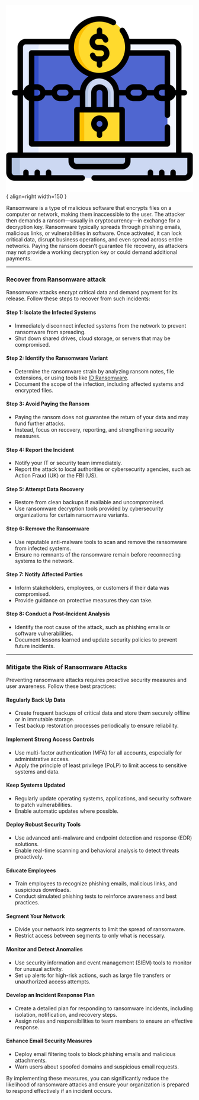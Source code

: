 

![ransomware.png](assets/ransomware.png){ align=right width=150 }

Ransomware is a type of malicious software that encrypts files on a computer or network, making them inaccessible to the user. The attacker then demands a ransom—usually in cryptocurrency—in exchange for a decryption key.
Ransomware typically spreads through phishing emails, malicious links, or vulnerabilities in software. Once activated, it can lock critical data, disrupt business operations, and even spread across entire networks. Paying the ransom doesn’t guarantee file recovery, as attackers may not provide a working decryption key or could demand additional payments. 


---

### Recover from Ransomware attack

Ransomware attacks encrypt critical data and demand payment for its release. Follow these steps to recover from such incidents:


#### Step 1: Isolate the Infected Systems
- Immediately disconnect infected systems from the network to prevent ransomware from spreading.
- Shut down shared drives, cloud storage, or servers that may be compromised.

#### Step 2: Identify the Ransomware Variant
- Determine the ransomware strain by analyzing ransom notes, file extensions, or using tools like [ID Ransomware](https://www.nomoreransom.org/).
- Document the scope of the infection, including affected systems and encrypted files.

#### Step 3: Avoid Paying the Ransom
- Paying the ransom does not guarantee the return of your data and may fund further attacks.
- Instead, focus on recovery, reporting, and strengthening security measures.

#### Step 4: Report the Incident
- Notify your IT or security team immediately.
- Report the attack to local authorities or cybersecurity agencies, such as Action Fraud (UK) or the FBI (US).

#### Step 5: Attempt Data Recovery
- Restore from clean backups if available and uncompromised.
- Use ransomware decryption tools provided by cybersecurity organizations for certain ransomware variants.

#### Step 6: Remove the Ransomware
- Use reputable anti-malware tools to scan and remove the ransomware from infected systems.
- Ensure no remnants of the ransomware remain before reconnecting systems to the network.

#### Step 7: Notify Affected Parties
- Inform stakeholders, employees, or customers if their data was compromised.
- Provide guidance on protective measures they can take.

#### Step 8: Conduct a Post-Incident Analysis
- Identify the root cause of the attack, such as phishing emails or software vulnerabilities.
- Document lessons learned and update security policies to prevent future incidents.

---

### Mitigate the Risk of Ransomware Attacks

Preventing ransomware attacks requires proactive security measures and user awareness. Follow these best practices:

#### Regularly Back Up Data
- Create frequent backups of critical data and store them securely offline or in immutable storage.
- Test backup restoration processes periodically to ensure reliability.

#### Implement Strong Access Controls
- Use multi-factor authentication (MFA) for all accounts, especially for administrative access.
- Apply the principle of least privilege (PoLP) to limit access to sensitive systems and data.

#### Keep Systems Updated
- Regularly update operating systems, applications, and security software to patch vulnerabilities.
- Enable automatic updates where possible.

#### Deploy Robust Security Tools
- Use advanced anti-malware and endpoint detection and response (EDR) solutions.
- Enable real-time scanning and behavioral analysis to detect threats proactively.

#### Educate Employees
- Train employees to recognize phishing emails, malicious links, and suspicious downloads.
- Conduct simulated phishing tests to reinforce awareness and best practices.

#### Segment Your Network
- Divide your network into segments to limit the spread of ransomware.
- Restrict access between segments to only what is necessary.

#### Monitor and Detect Anomalies
- Use security information and event management (SIEM) tools to monitor for unusual activity.
- Set up alerts for high-risk actions, such as large file transfers or unauthorized access attempts.

#### Develop an Incident Response Plan
- Create a detailed plan for responding to ransomware incidents, including isolation, notification, and recovery steps.
- Assign roles and responsibilities to team members to ensure an effective response.

#### Enhance Email Security Measures
- Deploy email filtering tools to block phishing emails and malicious attachments.
- Warn users about spoofed domains and suspicious email requests.

By implementing these measures, you can significantly reduce the likelihood of ransomware attacks and ensure your organization is prepared to respond effectively if an incident occurs.
